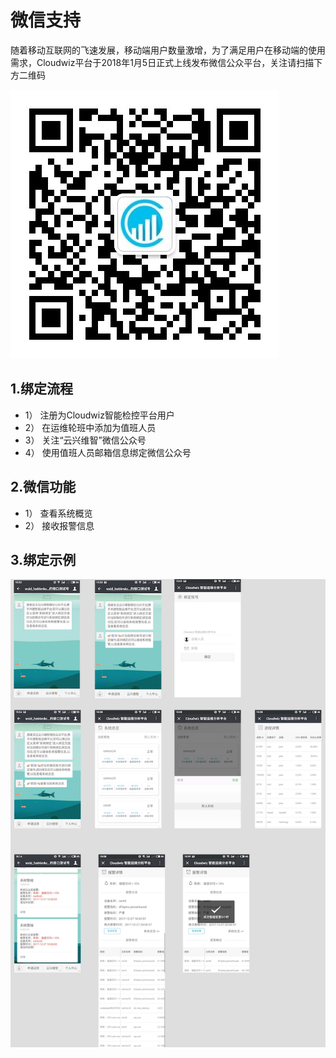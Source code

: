 # 微信支持

随着移动互联网的飞速发展，移动端用户数量激增，为了满足用户在移动端的使用需求，Cloudwiz平台于2018年1月5日正式上线发布微信公众平台，关注请扫描下方二维码

![](/part4/images/wechat_code.jpg)

## 1.绑定流程

* 1） 注册为Cloudwiz智能检控平台用户
* 2） 在运维轮班中添加为值班人员
* 3） 关注“云兴维智”微信公众号
* 4） 使用值班人员邮箱信息绑定微信公众号

## 2.微信功能

* 1） 查看系统概览
* 2） 接收报警信息

## 3.绑定示例
![](/part4/images/wechat.png)